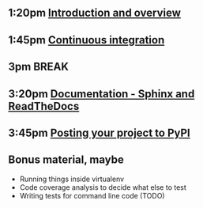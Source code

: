 ## 1:20pm [Introduction and overview](https://github.com/dib-lab/2016-pycon-tutorial/issues/2)

## 1:45pm [Continuous integration](https://github.com/dib-lab/2016-pycon-tutorial/issues/4)

## 3pm BREAK

## 3:20pm [Documentation - Sphinx and ReadTheDocs](https://github.com/dib-lab/2016-pycon-tutorial/issues/3)

## 3:45pm [Posting your project to PyPI](https://github.com/dib-lab/2016-pycon-tutorial/issues/5)

## Bonus material, maybe

- Running things inside virtualenv
- Code coverage analysis to decide what else to test
- Writing tests for command line code (TODO)
